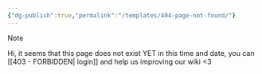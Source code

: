 ```yaml
---
{"dg-publish":true,"permalink":"/templates/404-page-not-found/"}
---
```



> [!NOTE]
> Hi, it seems that this page does not exist YET in this time and date, you can [[403 - FORBIDDEN\| login]] and help us improving our wiki <3